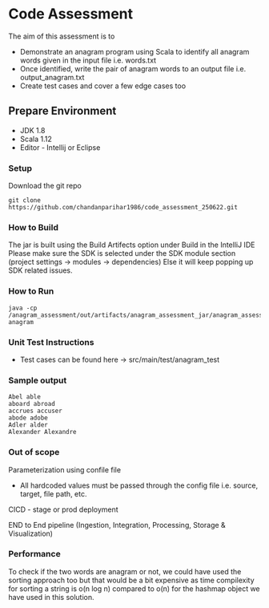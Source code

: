 Code Assessment
=============

The aim of this assessment is to 
* Demonstrate an anagram program using Scala to identify all anagram words given in the input file i.e. words.txt
* Once identified, write the pair of anagram words to an output file i.e. output_anagram.txt
* Create test cases and cover a few edge cases too


## Prepare Environment
- JDK 1.8
- Scala 1.12
- Editor - Intellij or Eclipse


###  Setup
Download the git repo
```
git clone https://github.com/chandanparihar1986/code_assessment_250622.git
```


###  How to Build

The jar is built using the Build Artifects option under Build in the IntelliJ IDE
Please make sure the SDK is selected under the SDK module section (project settings -> modules -> dependencies)
Else it will keep popping up SDK related issues.


###  How to Run
    java -cp /anagram_assessment/out/artifacts/anagram_assessment_jar/anagram_assessment.jar anagram


### Unit Test Instructions
- Test cases can be found here -> src/main/test/anagram_test

###  Sample output
    Abel able
    aboard abroad
    accrues accuser
    abode adobe
    Adler alder
    Alexander Alexandre



###  Out of scope
Parameterization using confile file 
   * All hardcoded values must be passed through the config file i.e. source, target, file path, etc.

CICD - stage or prod deployment

END to End pipeline   (Ingestion, Integration, Processing, Storage & Visualization)

###  Performance
To check if the two words are anagram or not, we could have used the sorting approach too but that would be a bit expensive 
as time compilexity for sorting a string is o(n log n) compared to o(n) for the hashmap object we have used in this solution. 
